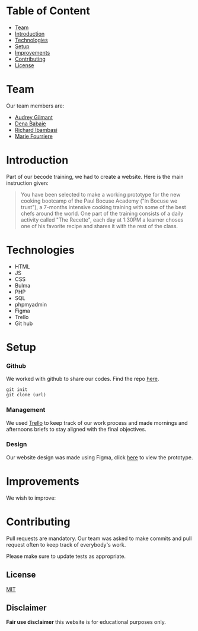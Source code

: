 # Table of Content
* [Team](#Team)
* [Introduction](#Introduction)
* [Technologies](#Technologies)
* [Setup](#setup)
* [Improvements](#Improvements)
* [Contributing](#Contruting)
* [License](#License)

# Team

Our team members are:

- [Audrey Gilmant](https://github.com/GAudrey)
- [Dena Babaie](https://github.com/denababaie)
- [Richard Ibambasi](https://github.com/GuyRichardib)
- [Marie Fourriere](https://github.com/mariefourriere) 

# Introduction

Part of our becode training, we had to create a website. Here is the main instruction given:

>You have been selected to make a working prototype for the new cooking bootcamp of the Paul Bocuse Academy ("In Bocuse we trust"), a 7-months intensive cooking training with some of the best chefs around the world.
>One part of the training consists of a daily activity called "The Recette", each day at 1:30PM a learner choses one of his favorite recipe and shares it with the rest of the class.


# Technologies

* HTML
* JS
* CSS
* Bulma
* PHP
* SQL
* phpmyadmin
* Figma
* Trello
* Git hub


# Setup

### Github
We worked with github to share our codes. Find the repo [here](https://github.com/GuyRichardib/mybocuse).
```git
git init
git clone (url)
```
### Management
We used [Trello](https://trello.com/b/tKILIBwr/mybocus) to keep track of our work process and made mornings and afternoons briefs to stay aligned with the final objectives.

### Design
Our website design was made using Figma, click [here](https://www.figma.com/proto/1fpyLQdaZY3oKJFqO4uZoe/Untitled?node-id=11%3A6&scaling=min-zoom) to view the prototype.


# Improvements
We wish to improve:
 
# Contributing
Pull requests are mandatory. Our team was asked to make commits and pull request often to keep track of everybody's work.

Please make sure to update tests as appropriate.

## License
[MIT](https://choosealicense.com/licenses/mit/)

## Disclaimer
<strong>Fair use disclaimer</strong> this website is for educational purposes only.